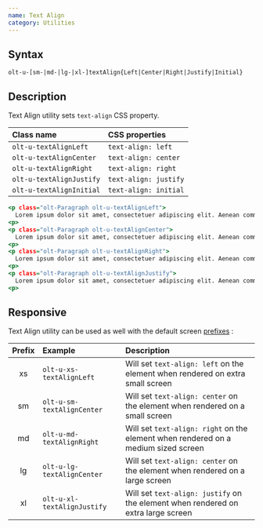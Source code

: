 ```yaml
---
name: Text Align
category: Utilities
---
```


## Syntax

`olt-u-[sm-|md-|lg-|xl-]textAlign{Left|Center|Right|Justify|Initial}`

## Description

Text Align utility sets `text-align` CSS property. 

| Class name               | CSS properties        |
|:-------------------------|:----------------------|
| `olt-u-textAlignLeft`    | `text-align: left`    |
| `olt-u-textAlignCenter`  | `text-align: center`  |
| `olt-u-textAlignRight`   | `text-align: right`   |
| `olt-u-textAlignJustify` | `text-align: justify` |
| `olt-u-textAlignInitial` | `text-align: initial` |

```example.html
<p class="olt-Paragraph olt-u-textAlignLeft">
  Lorem ipsum dolor sit amet, consectetuer adipiscing elit. Aenean commodo ligula eget dolor. Aenean massa. Cum sociis natoque penatibus et magnis dis parturient montes, nascetur ridiculus mus.
<p>
<p class="olt-Paragraph olt-u-textAlignCenter">
  Lorem ipsum dolor sit amet, consectetuer adipiscing elit. Aenean commodo ligula eget dolor. Aenean massa. Cum sociis natoque penatibus et magnis dis parturient montes, nascetur ridiculus mus.
<p>
<p class="olt-Paragraph olt-u-textAlignRight">
  Lorem ipsum dolor sit amet, consectetuer adipiscing elit. Aenean commodo ligula eget dolor. Aenean massa. Cum sociis natoque penatibus et magnis dis parturient montes, nascetur ridiculus mus.
<p>
<p class="olt-Paragraph olt-u-textAlignJustify">
  Lorem ipsum dolor sit amet, consectetuer adipiscing elit. Aenean commodo ligula eget dolor. Aenean massa. Cum sociis natoque penatibus et magnis dis parturient montes, nascetur ridiculus mus.
<p>
```

## Responsive

Text Align utility can be used as well with the default screen 
[prefixes](/#screen) :

| Prefix | Example                     | Description                                                                        |
|:------:|:----------------------------|:-----------------------------------------------------------------------------------|
|     xs | `olt-u-xs-textAlignLeft`    | Will set `text-align: left` on the element when rendered on extra small screen     |
|     sm | `olt-u-sm-textAlignCenter`  | Will set `text-align: center` on the element when rendered on a small screen       |
|     md | `olt-u-md-textAlignRight`   | Will set `text-align: right` on the element when rendered on a medium sized screen |
|     lg | `olt-u-lg-textAlignCenter`  | Will set `text-align: center` on the element when rendered on a large screen       |
|     xl | `olt-u-xl-textAlignJustify` | Will set `text-align: justify` on the element when rendered on extra large screen  |

